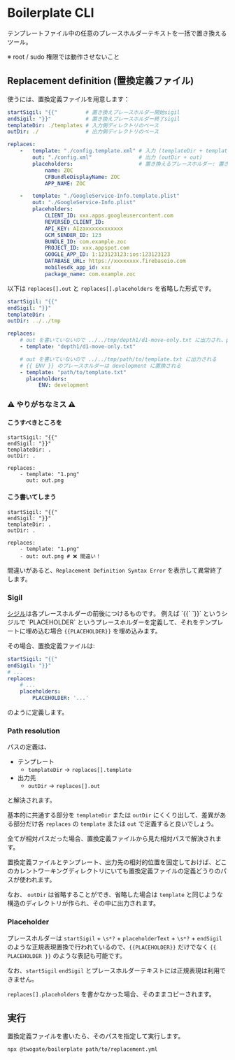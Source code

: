 # Boilerplate CLI

テンプレートファイル中の任意のプレースホルダーテキストを一括で置き換えるツール。

※ root / sudo 権限では動作させないこと

## Replacement definition (置換定義ファイル)
使うには、置換定義ファイルを用意します：

```yaml
startSigil: "{{"         # 置き換えプレースホルダー開始sigil
endSigil: "}}"           # 置き換えプレースホルダー終了sigil
templateDir: ./templates # 入力側ディレクトリのベース
outDir: ./               # 出力側ディレクトリのベース

replaces:
    -   template: "./config.template.xml" # 入力 (templateDir + template)
        out: "./config.xml"               # 出力 (outDir + out)
        placeholders:                     # 置き換えるプレースホルダー: 置き換え先の値
            name: ZOC
            CFBundleDisplayName: ZOC
            APP_NAME: ZOC

    -   template: "./GoogleService-Info.template.plist"
        out: "./GoogleService-Info.plist"
        placeholders:    
            CLIENT_ID: xxx.apps.googleusercontent.com
            REVERSED_CLIENT_ID: 
            API_KEY: AIzaxxxxxxxxxxxx
            GCM_SENDER_ID: 123
            BUNDLE_ID: com.example.zoc
            PROJECT_ID: xxx.appspot.com
            GOOGLE_APP_ID: 1:123123123:ios:123123123
            DATABASE_URL: https://xxxxxxxx.firebaseio.com
            mobilesdk_app_id: xxx
            package_name: com.example.zoc
```

以下は `replaces[].out` と `replaces[].placeholders` を省略した形式です。

```yaml
startSigil: "{{"
endSigil: "}}"
templateDir: .
outDir: ../../tmp

replaces:
    # out を書いていないので ../../tmp/depth1/d1-move-only.txt に出力され、placeholders がないため単純にコピーだけされる
    - template: "depth1/d1-move-only.txt"

    # out を書いていないので ../../tmp/path/to/template.txt に出力される
    # {{ ENV }} のプレースホルダーは development に置換される
    - template: "path/to/template.txt"
      placeholders:
          ENV: development
```

### ⚠️ やりがちなミス ⚠️
#### こうすべきところを

```
startSigil: "{{"
endSigil: "}}"
templateDir: .
outDir: .

replaces:
    - template: "1.png"
      out: out.png
```

#### こう書いてしまう

```
startSigil: "{{"
endSigil: "}}"
templateDir: .
outDir: .

replaces:
    - template: "1.png"
    - out: out.png # ❌ 間違い！
```

間違いがあると、`Replacement Definition Syntax Error` を表示して異常終了します。

### Sigil
[シジル](https://en.wikipedia.org/wiki/Sigil_(computer_programming))は各プレースホルダーの前後につけるものです。
例えば `{{` `}}` というシジルで `PLACEHOLDER` というプレースホルダーを定義して、それをテンプレートに埋め込む場合 `{{PLACEHOLDER}}` を埋め込みます。

その場合、置換定義ファイルは:

```yaml
startSigil: "{{"
endSigil: "}}"
# ...
replaces: 
    # ...
    placeholders:
        PLACEHOLDER: '...'
```

のように定義します。

### Path resolution
パスの定義は、 
- テンプレート
   - `templateDir` → `replaces[].template`
- 出力先
   - `outDir` → `replaces[].out`

と解決されます。

基本的に共通する部分を `templateDir` または `outDir` にくくり出して、差異がある部分だけ各 `replaces` の `template` または `out` で定義すると良いでしょう。

全てが相対パスだった場合、置換定義ファイルから見た相対パスで解決されます。

置換定義ファイルとテンプレート、出力先の相対的位置を固定しておけば、どこのカレントワーキングディレクトリにいても置換定義ファイルの定義どうりのパスが使われます。

なお、 `outDir` は省略することができ、省略した場合は `template` と同じような構造のディレクトリが作られ、その中に出力されます。

### Placeholder
プレースホルダーは `startSigil` + `\s*?` + `placeholderText` + `\s*?` + `endSigil` のような正規表現置換で行われているので、`{{PLACEHOLDER}}` だけでなく `{{ PLACEHOLDER }}` のような表記も可能です。

なお、`startSigil` `endSigil` とプレースホルダーテキストには正規表現は利用できません。

`replaces[].placeholders` を書かなかった場合、そのままコピーされます。

## 実行
置換定義ファイルを書いたら、そのパスを指定して実行します。

```bash
npx @twogate/boilerplate path/to/replacement.yml
```
